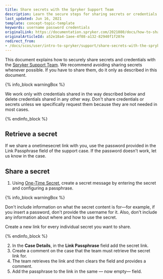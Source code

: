 ```yaml
---
title: Share secrets with the Spryker Support Team
description: Learn the secure steps for sharing secrets or credentials with the Spryker Support Team, ensuring sensitive information is handled safely and appropriately.
last_updated: Jun 16, 2021
template: concept-topic-template
keywords: username password credentials
originalLink: https://documentation.spryker.com/2021080/docs/how-to-share-secrets-with-the-spryker-support-team
originalArticleId: a52e18a4-1aee-4f08-a132-82940f1f207e
redirect_from:
- /docs/scos/user/intro-to-spryker/support/share-secrets-with-the-spryker-support-team.html
---
```


This document explains how to securely share secrets and credentials with the [Spryker Support Team](/docs/about/all/support/getting-support.html). We recommend avoiding sharing secrets whenever possible. If you have to share them, do it only as described in this document.

{% info_block warningBox %}

We work only with credentials shared in the way described below and delete credentials shared in any other way. Don't share credentials or secrets unless we specifically request them because they are not needed in most cases.

{% endinfo_block %}

## Retrieve a secret

If we share a onetimesecret link with you, use the password provided in the Link Passphrase field of the support case. If the password doesn't work, let us know in the case.

## Share a secret

1. Using [One-Time Secret](https://eu.onetimesecret.com/), create a secret message by entering the secret and configuring a passphrase.

{% info_block warningBox %}

Don't include information on what the secret content is for—for example, if you insert a password, don't provide the username for it. Also, don't include any information about where and how to use the secret.

Create a new link for every individual secret you want to share.

{% endinfo_block %}

2. In the **Case Details**, in the **Link Passphrase** field add the secret link.
3. Create a comment on the case that the team must retrieve the secret link for.
3. The team retrieves the link and then clears the field and provides a comment.
4. Add the passphrase to the link in the same — now empty— field.
